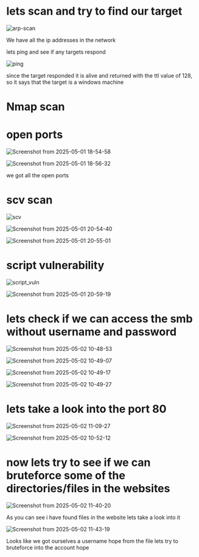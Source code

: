 # lets scan and try to find our target

![arp-scan](https://github.com/user-attachments/assets/088f841f-7c3a-4619-9b22-edceb41861b8)

We have all the ip addresses in the network

lets ping and see if any targets respond

![ping](https://github.com/user-attachments/assets/420d4c23-3d29-4575-9a43-864a11dad9d8)

since the target responded it is alive and returned with the ttl value of 128, so it says that the target is a
windows machine

# Nmap scan
# open ports
![Screenshot from 2025-05-01 18-54-58](https://github.com/user-attachments/assets/733ab5dd-dc89-46b9-98a4-6dbec9319693)

![Screenshot from 2025-05-01 18-56-32](https://github.com/user-attachments/assets/d5627ba2-b738-4604-ab8d-1e7a20f131fb)

we got all the open ports

# scv scan
![scv](https://github.com/user-attachments/assets/742efe0e-1fa5-4c6b-b2f0-cbcdb2b5e76d)

![Screenshot from 2025-05-01 20-54-40](https://github.com/user-attachments/assets/e4cbd540-52ff-4035-89c6-545fbe872f40)

![Screenshot from 2025-05-01 20-55-01](https://github.com/user-attachments/assets/1d91506b-3bea-4ed6-b41b-9e1ff8f7b346)


# script vulnerability

![script_vuln](https://github.com/user-attachments/assets/6b6c6756-7ad0-4165-84a6-636bdd85cffa)

![Screenshot from 2025-05-01 20-59-19](https://github.com/user-attachments/assets/c834cecf-a4a9-4d90-9f06-b162deafc0f5)

# lets check if we can access the smb without username and password

![Screenshot from 2025-05-02 10-48-53](https://github.com/user-attachments/assets/c08074b8-92bf-461f-ab1f-21b8f7e3cff1)

![Screenshot from 2025-05-02 10-49-07](https://github.com/user-attachments/assets/ba72ec21-1b8f-4223-b3e4-0eed704d87d5)

![Screenshot from 2025-05-02 10-49-17](https://github.com/user-attachments/assets/46f84e33-051d-4f9e-82b6-5c2663c64c27)

![Screenshot from 2025-05-02 10-49-27](https://github.com/user-attachments/assets/8c3153bb-46b4-452b-9d27-0571f474b0ae)

# lets take a look into the port 80

![Screenshot from 2025-05-02 11-09-27](https://github.com/user-attachments/assets/a714c7e5-83a7-4994-abd9-b66633c8f76a)

![Screenshot from 2025-05-02 10-52-12](https://github.com/user-attachments/assets/431fb516-4d1f-4927-8983-74d0f79cbaa5)

# now lets try to see if we can bruteforce some of the directories/files in the websites

![Screenshot from 2025-05-02 11-40-20](https://github.com/user-attachments/assets/0749538e-1d0c-4531-aa7d-9b13d27ce14f)

As you can see i have found files in the website lets take a look into it

![Screenshot from 2025-05-02 11-43-19](https://github.com/user-attachments/assets/df4aa0b2-227d-4811-9c1d-51bc9e1a6722)

Looks like we got ourselves a username hope from the file 
lets try to bruteforce into the account hope



